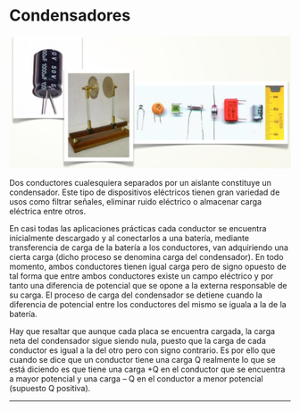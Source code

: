 
# Condensadores

![](img/Captura_de_pantalla_2015-05-25_a_las_12.08.02.png)


Dos conductores cualesquiera separados por un aislante constituye un condensador. Este tipo de dispositivos eléctricos tienen gran variedad de usos como filtrar señales, eliminar ruido eléctrico o almacenar carga eléctrica entre otros.

En casi todas las aplicaciones prácticas cada conductor se encuentra inicialmente descargado y al conectarlos a una batería, mediante transferencia de carga de la batería a los conductores, van adquiriendo una cierta carga (dicho proceso se denomina carga del condensador). En todo momento, ambos conductores tienen igual carga pero de signo opuesto de tal forma que entre ambos conductores existe un campo eléctrico y por tanto una diferencia de potencial que se opone a la externa responsable de su carga. El proceso de carga del condensador se detiene cuando la diferencia de potencial entre los conductores del mismo se iguala a la de la batería. 

Hay que resaltar que aunque cada placa se encuentra cargada, la carga neta del condensador sigue siendo nula, puesto que la carga de cada conductor es igual a la del otro pero con signo contrario. Es por ello que cuando se dice que un conductor tiene una carga Q realmente lo que se está diciendo es que tiene una carga +Q en el conductor que se encuentra a mayor potencial y una carga – Q en el conductor a menor potencial (supuesto Q positiva).

****


